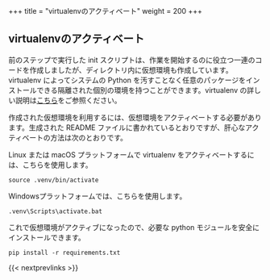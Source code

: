 +++
title = "virtualenvのアクティベート"
weight = 200
+++

## virtualenvのアクティベート

前のステップで実行した init スクリプトは、作業を開始するのに役立つ一連のコードを作成しましたが、ディレクトリ内に仮想環境も作成しています。 virtualenv によってシステムの Python を汚すことなく任意のパッケージをインストールできる隔離された個別の環境を持つことができます。virtualenv の詳しい説明は[こちら](https://docs.python.org/3/tutorial/venv.html)をご参照ください。

作成された仮想環境を利用するには、仮想環境をアクティベートする必要があります。生成された README ファイルに書かれているとおりですが、肝心なアクティベートの方法は次のとおりです。

Linux または macOS プラットフォームで virtualenv をアクティベートするには、こちらを使用します。

```
source .venv/bin/activate
```

Windowsプラットフォームでは、こちらを使用します。

```
.venv\Scripts\activate.bat
```

これで仮想環境がアクティブになったので、必要な python モジュールを安全にインストールできます。

```
pip install -r requirements.txt
```

{{< nextprevlinks >}}